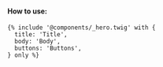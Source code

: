 #### How to use:

```twig
{% include '@components/_hero.twig' with {
  title: 'Title',
  body: 'Body',
  buttons: 'Buttons',
} only %}
```
